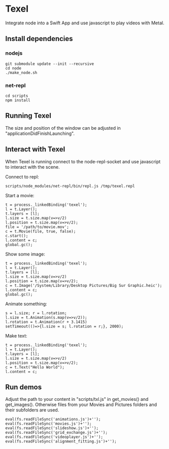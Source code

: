 # Texel

Integrate node into a Swift App and use javascript to play videos with Metal.

## Install dependencies

### nodejs

    git submodule update --init --recursive
    cd node
    ./make_node.sh

### net-repl

    cd scripts
    npm install

## Running Texel

The size and position of the window can be adjusted in "applicationDidFinishLaunching".

## Interact with Texel

When Texel is running connect to the node-repl-socket and use javascript to
interact with the scene.

Connect to repl:

    scripts/node_modules/net-repl/bin/repl.js /tmp/texel.repl

Start a movie:

    t = process._linkedBinding('texel');
    l = t.Layer();
    t.layers = [l];
    l.size = t.size.map(v=>v/2)
    l.position = t.size.map(v=>v/2);
    file = '/path/to/movie.mov';
    c = t.Movie(file, true, false);
    c.start();
    l.content = c;
    global.gc();


Show some image:

    t = process._linkedBinding('texel');
    l = t.Layer();
    t.layers = [l];
    l.size = t.size.map(v=>v/2)
    l.position = t.size.map(v=>v/2);
    c = t.Image('/System/Library/Desktop Pictures/Big Sur Graphic.heic');
    l.content = c;
    global.gc();


Animate something:

    s = l.size; r = l.rotation;
    l.size = t.Animation(s.map(v=>v/2));
    l.rotation = t.Animation(r + 3.1415)
    setTimeout(()=>{l.size = s; l.rotation = r;}, 2000);

Make text:

    t = process._linkedBinding('texel');
    l = t.Layer();
    t.layers = [l];
    l.size = t.size.map(v=>v/2)
    l.position = t.size.map(v=>v/2);
    c = t.Text("Hello World");
    l.content = c;

## Run demos

Adjust the path to your content in "scripts/txl.js"
in get_movies() and get_images().
Otherwise files from your Movies and Pictures folders
and their subfolders are used.

    eval(fs.readFileSync('animations.js')+'');
    eval(fs.readFileSync('movies.js')+'');
    eval(fs.readFileSync('slideshow.js')+'');
    eval(fs.readFileSync('grid_exchange.js')+'');
    eval(fs.readFileSync('videoplayer.js')+'');
    eval(fs.readFileSync('alignment_fitting.js')+'');

